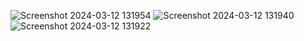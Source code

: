 ![Screenshot 2024-03-12 131954](https://github.com/Alexandre-Konrath/Pagina-Coca-Cola/assets/160286787/b8646794-7fea-4bdd-a6f2-6252d0275b8e)
![Screenshot 2024-03-12 131940](https://github.com/Alexandre-Konrath/Pagina-Coca-Cola/assets/160286787/a5f5e960-3c19-40ad-8028-80ea3e03f4e8)
![Screenshot 2024-03-12 131922](https://github.com/Alexandre-Konrath/Pagina-Coca-Cola/assets/160286787/fa979d4e-5b17-475c-ad69-bd2deec14233)
